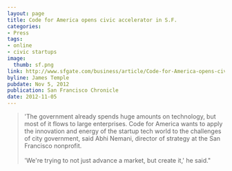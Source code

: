 ```yaml
---
layout: page
title: Code for America opens civic accelerator in S.F.
categories:
- Press
tags:
- online
- civic startups
image:
  thumb: sf.png
link: http://www.sfgate.com/business/article/Code-for-America-opens-civic-accelerator-in-S-F-2445629.php
byline: James Temple
pubdate: Nov 5, 2012
publication: San Francisco Chronicle
date: 2012-11-05
---
```

<blockquote>'The government already spends huge amounts on technology, but most of it flows to large enterprises. Code for America wants to apply the innovation and energy of the startup tech world to the challenges of city government, said Abhi Nemani, director of strategy at the San Francisco nonprofit.<br /><br />
'We're trying to not just advance a market, but create it,' he said."</blockquote>